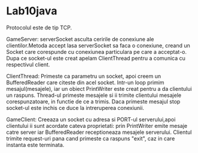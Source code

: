 # Lab10java

Protocolul este de tip TCP.

GameServer:
serverSocket asculta ceririle de conexiune ale clientilor.Metoda accept lasa
serverSocket sa faca o conexiune, creand un Socket care corespunde cu conexiunea
particulara pe care a acceptat-o. Dupa ce socket-ul este creat apelam ClientThread
pentru a comunica cu respectivul client.

ClientThread: Primeste ca parametru un socket, apoi creem un BufferedReader
care citeste din acel socket. Intr-un loop primim mesajul(mesajele), iar un
obiect PrintWriter este creat pentru a da clientului un raspuns.
Thread-ul primeste mesajele si ii trimite clientului mesajele corespunzatoare,
in functie de ce a trimis. Daca primeste mesajul stop socket-ul este inchis ce duce
la intreruperea conexiunii.

GameClient: Creeaza un socket cu adresa si PORT-ul serverului,apoi clientului
ii sunt acordate cateva proprietati: prin PrintWriter emite mesaje catre
server iar BufferedReader receptioneaza mesajele serverului. Clientul trimite
request-uri pana cand primeste ca raspuns "exit", caz in care instanta este
terminata.
